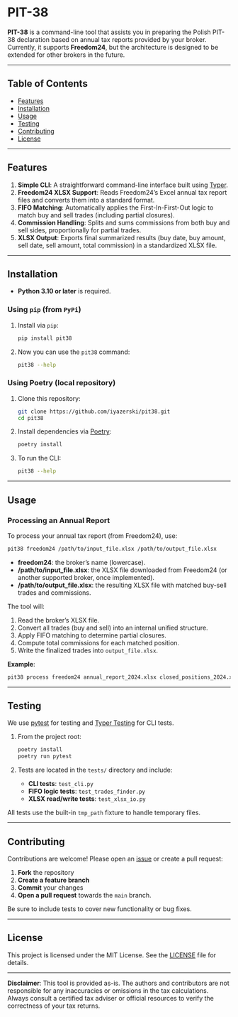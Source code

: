 # PIT-38

**PIT-38** is a command-line tool that assists you in preparing the Polish PIT-38 declaration based on annual tax reports provided by your broker.
Currently, it supports **Freedom24**, but the architecture is designed to be extended for other brokers in the future.

---

## Table of Contents

- [Features](#features)
- [Installation](#installation)
- [Usage](#usage)
- [Testing](#testing)
- [Contributing](#contributing)
- [License](#license)

---

## Features

1. **Simple CLI**: A straightforward command-line interface built using [Typer](https://typer.tiangolo.com/).
2. **Freedom24 XLSX Support**: Reads Freedom24’s Excel annual tax report files and converts them into a standard format.
3. **FIFO Matching**: Automatically applies the First-In-First-Out logic to match buy and sell trades (including partial closures).
4. **Commission Handling**: Splits and sums commissions from both buy and sell sides, proportionally for partial trades.
5. **XLSX Output**: Exports final summarized results (buy date, buy amount, sell date, sell amount, total commission) in a standardized XLSX file.

---

## Installation

- **Python 3.10 or later** is required.

### Using `pip` (from `PyPi`)

1. Install via `pip`:

   ```bash
   pip install pit38
   ```

2. Now you can use the `pit38` command:

   ```bash
   pit38 --help
   ```

### Using Poetry (local repository)

1. Clone this repository:

   ```bash
   git clone https://github.com/iyazerski/pit38.git
   cd pit38
   ```

2. Install dependencies via [Poetry](https://python-poetry.org/):

   ```bash
   poetry install
   ```

3. To run the CLI:

   ```bash
   pit38 --help
   ```

---

## Usage

### Processing an Annual Report

To process your annual tax report (from Freedom24), use:

```bash
pit38 freedom24 /path/to/input_file.xlsx /path/to/output_file.xlsx
```

- **freedom24**: the broker’s name (lowercase).
- **/path/to/input_file.xlsx**: the XLSX file downloaded from Freedom24 (or another supported broker, once implemented).
- **/path/to/output_file.xlsx**: the resulting XLSX file with matched buy-sell trades and commissions.

The tool will:

1. Read the broker’s XLSX file.
2. Convert all trades (buy and sell) into an internal unified structure.
3. Apply FIFO matching to determine partial closures.
4. Compute total commissions for each matched position.
5. Write the finalized trades into `output_file.xlsx`.

**Example**:

```bash
pit38 process freedom24 annual_report_2024.xlsx closed_positions_2024.xlsx
```

---

## Testing

We use [pytest](https://docs.pytest.org/) for testing and [Typer Testing](https://typer.tiangolo.com/tutorial/testing/) for CLI tests.

1. From the project root:

   ```bash
   poetry install
   poetry run pytest
   ```

2. Tests are located in the `tests/` directory and include:

   - **CLI tests**: `test_cli.py`
   - **FIFO logic tests**: `test_trades_finder.py`
   - **XLSX read/write tests**: `test_xlsx_io.py`

All tests use the built-in `tmp_path` fixture to handle temporary files.

---

## Contributing

Contributions are welcome! Please open an [issue](https://github.com/iyazerski/pit38/issues) or create a pull request:

1. **Fork** the repository
2. **Create a feature branch**
3. **Commit** your changes
4. **Open a pull request** towards the `main` branch.

Be sure to include tests to cover new functionality or bug fixes.

---

## License

This project is licensed under the MIT License. See the [LICENSE](LICENSE) file for details.

---

**Disclaimer**:
This tool is provided as-is. The authors and contributors are not responsible for any inaccuracies or omissions in the tax calculations. Always consult a certified tax adviser or official resources to verify the correctness of your tax returns.

